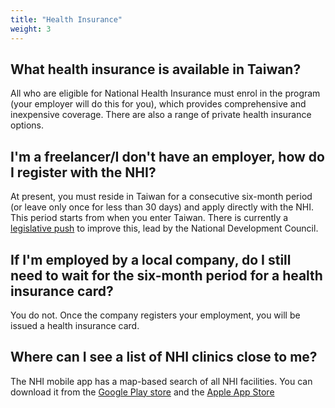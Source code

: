 ```yaml
---
title: "Health Insurance"
weight: 3
---
```

<!--- (c) Tom Fifield, licensed under a
Creative Commons Attribution-NonCommercial-ShareAlike 4.0 International License. -->

## What health insurance is available in Taiwan?
All who are eligible for National Health Insurance must enrol in the program (your employer will do this for you), which provides comprehensive and inexpensive coverage. There are also a range of private health insurance options.

## I'm a freelancer/I don't have an employer, how do I register with the NHI?
At present, you must reside in Taiwan for a consecutive six-month period (or leave only once for
 less than 30 days) and apply directly with the NHI. This period starts from when you enter Taiwan.
 There is currently a
 [legislative push](https://www.ndc.gov.tw/en/Content_List.aspx?n=999F9864EFDB5F6F&upn=6CE244D6E7DAF831)
 to improve this, lead by the National Development Council.
 
 ## If I'm employed by a local company, do I still need to wait for the six-month period for a health insurance card?
 You do not.  Once the company registers your employment, you will be issued a health insurance card. 

## Where can I see a list of NHI clinics close to me?
The NHI mobile app has a map-based search of all NHI facilities.
You can download it from the [Google Play store](https://play.google.com/store/apps/details?id=com.nhiApp.v1) and the [Apple App Store](https://apps.apple.com/tw/app/%E5%85%A8%E6%B0%91%E5%81%A5%E4%BF%9D%E8%A1%8C%E5%8B%95%E5%BF%AB%E6%98%93%E9%80%9A-%E5%81%A5%E5%BA%B7%E5%AD%98%E6%91%BA/id578186283)
